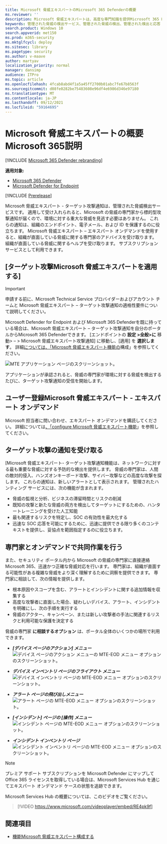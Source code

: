 ```yaml
---
title: Microsoft 脅威エキスパートのMicrosoft 365 Defenderの概要
ms.reviewer: ''
description: Microsoft 脅威エキスパートは、高度な専門知識を提供Microsoft 365 Defender。
keywords: 管理された脅威の検出サービス、管理された脅威の検出、管理された検出と応答 (MDR) サービス、MTE、Microsoft 脅威エキスパート
search.product: Windows 10
search.appverid: met150
ms.prod: m365-security
ms.mktglfcycl: deploy
ms.sitesec: library
ms.pagetype: security
ms.author: v-maave
author: martyav
localization_priority: normal
manager: dansimp
audience: ITPro
ms.topic: article
ms.openlocfilehash: 4fcab8abd4f1a5a45ff2700b01abc7fe67b8563f
ms.sourcegitcommit: d08fe0282be75483608e96df4e6986d346e97180
ms.translationtype: MT
ms.contentlocale: ja-JP
ms.lasthandoff: 09/12/2021
ms.locfileid: "59164695"
---
```

# <a name="microsoft-threat-experts-in-microsoft-365-overview"></a>Microsoft 脅威エキスパートの概要Microsoft 365説明

[!INCLUDE [Microsoft 365 Defender rebranding](../includes/microsoft-defender.md)]

**適用対象:**

- [Microsoft 365 Defender](https://go.microsoft.com/fwlink/?linkid=2118804)
- [Microsoft Defender for Endpoint](https://go.microsoft.com/fwlink/p/?linkid=2154037)

[!INCLUDE [Prerelease](../includes/prerelease.md)]

Microsoft 脅威エキスパート - ターゲット攻撃通知は、管理された脅威検出サービスです。 適用して受け入れられると、Microsoft の脅威の専門家から標的型攻撃通知が届くので、環境に対する重大な脅威を見逃す必要はありません。 これらの通知は、組織のエンドポイント、電子メール、および ID を保護するのに役立ちます。
Microsoft 脅威エキスパート – エキスパート オンデマンドを使用すると、組織が直面している脅威に関する専門家のアドバイスを受け取ります。 組織が直面している脅威に関するヘルプを受け取ります。 サブスクリプション サービスとして利用できます。

## <a name="apply-for-microsoft-threat-experts--targeted-attack-notifications"></a>[ターゲット攻撃Microsoft 脅威エキスパートを適用する]

> [!IMPORTANT]
> 申請する前に、Microsoft Technical Service プロバイダーおよびアカウント チームと Microsoft 脅威エキスパート – ターゲット攻撃通知の適格性要件について説明してください。

Microsoft Defender for Endpoint および Microsoft 365 Defenderを既に持っている場合は、Microsoft 脅威エキスパート – ターゲット攻撃通知を自分のポータルからMicrosoft 365 Defenderできます。 [エンドポイントの **設定 >全般>に** 移動> – > Microsoft 脅威エキスパート攻撃通知] に移動し、[適用] を **選択します**。 詳細[については、「Microsoft 脅威エキスパート機能の](./configure-microsoft-threat-experts.md)構成」を参照してください。

![MTE アプリケーション ページのスクリーンショット。](../../media/mte/mte-collaboratewithmte.png)

アプリケーションが承認されると、脅威の専門家が環境に対する脅威を検出するたびに、ターゲット攻撃通知の受信を開始します。

## <a name="subscribe-to-microsoft-threat-experts---experts-on-demand"></a>ユーザー登録Microsoft 脅威エキスパート - エキスパート オンデマンド

Microsoft 担当者に問い合わせ、エキスパート オンデマンドを購読してください。  詳細については[、「configure Microsoft 脅威エキスパート機能](./configure-microsoft-threat-experts.md)」を参照してください。

## <a name="receive-targeted-attack-notification"></a>ターゲット攻撃の通知を受け取る

[Microsoft 脅威エキスパート- ターゲット攻撃通知機能は、ネットワークに対する最も重要な脅威に対する予防的な検出を提供します。 脅威の専門家は、人間の敵対的侵入、ハンズオンキーボード攻撃、サイバー攻撃などの高度な攻撃を探します。 これらの通知は、新しいアラートとして表示されます。 管理されたハンティング サービスには、次の機能が含まれます。

- 脅威の監視と分析、ビジネスの滞留時間とリスクの削減
- 既知の攻撃と新たな脅威の両方を検出してターゲットにするための、ハンタートレーニングを受けた人工知能
- 最も関連するリスクを特定し、SOC の有効性を最大化する
- 迅速な SOC 応答を可能にするために、迅速に提供できる限り多くのコンテキストを提供し、妥協点を範囲指定するのに役立ちます。

## <a name="collaborate-with-experts-on-demand"></a>専門家とオンデマンドで共同作業を行う

また、セキュリティ ポータル内から Microsoft の脅威の専門家に直接連絡Microsoft 365、迅速かつ正確な脅威対応を行います。  専門家は、組織が直面する可能性がある複雑な脅威をより深く理解するために洞察を提供できます。  専門家に相談して、次の情報を提供します。

- 根本原因やスコープを含む、アラートとインシデントに関する追加情報を収集する
- 高度な攻撃者に直面した場合、疑わしいデバイス、アラート、インシデントを明確にし、次の手順を実行する
- 脅威のアクター、キャンペーン、または新しい攻撃者の手法に関連するリスクと利用可能な保護を決定する

脅威の専門家 **に相談するオプション** は、ポータル全体のいくつかの場所で利用できます。

- <i>**[デバイス ページのアクション] メニュー**</i><BR>
![デバイス ページのアクション メニューの MTE-EOD メニュー オプションのスクリーンショット。](../../media/mte/device-actions-mte-highlighted.png)

- <i>**デバイス インベントリ ページのフライアウト メニュー**</i><BR>
![デバイス インベントリ ページの MTE-EOD メニュー オプションのスクリーンショット。](../../media/mte/device-inventory-mte-highlighted.png)

- <i>**アラート ページの飛び出しメニュー**</i><BR>
![アラート ページの MTE-EOD メニュー オプションのスクリーンショット。](../../media/mte/alerts-actions-mte-highlighted.png)

- <i>**[インシデント] ページの [操作] メニュー**</i><BR>
![インシデント ページの MTE-EOD メニュー オプションのスクリーンショット。](../../media/mte/incidents-action-mte-highlighted.png)

- <i>**インシデント インベントリ ページ**</i><BR>
![インシデント インベントリ ページの MTE-EOD メニュー オプションのスクリーンショット。](../../media/mte/incidents-inventory-mte-highlighted.png)

> [!NOTE]
> プレミア サポート サブスクリプションを Microsoft Defender にマップして Office 365 ライセンスを取得している場合は、Microsoft Services Hub を通じてエキスパート オンデマンド ケースの状態を追跡できます。

Microsoft Services Hub の概要については、このビデオをご覧ください。

> [!VIDEO https://www.microsoft.com/videoplayer/embed/RE4pk9f]

## <a name="see-also"></a>関連項目

- [機能Microsoft 脅威エキスパート構成する](./configure-microsoft-threat-experts.md)

